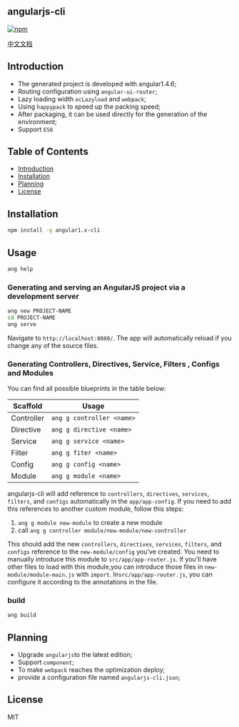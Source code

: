 ## angularjs-cli

[![npm](https://img.shields.io/npm/v/angular1.x-cli.svg?style=flat)](https://www.npmjs.com/package/angular1.x-cli?activeTab=versions)

[中文文档](https://github.com/xuMINGzhi9/angularjs-cli/blob/master/README-zh-cn.md)

## Introduction

* The generated project is developed with angular1.4.6;
* Routing configuration using `angular-ui-router`;
* Lazy loading width `ocLazyload` and `webpack`;
* Using `happypack` to speed up the packing speed;
* After packaging, it can be used directly for the generation of the environment;
* Support `ES6`

## Table of Contents

* [Introduction](#introduction)
* [Installation](#installation)
* [Planning](#planning)
* [License](#license)

## Installation

```bash
npm install -g angular1.x-cli
```
## Usage

```bash
ang help
```

### Generating and serving an AngularJS project via a development server

```bash
ang new PROJECT-NAME
cd PROJECT-NAME
ang serve
```
Navigate to `http://localhost:8080/`. The app will automatically reload if you change any of the source files.

### Generating Controllers, Directives, Service, Filters , Configs and Modules

You can find all possible blueprints in the table below:

Scaffold  | Usage
---       | ---
Controller | `ang g controller <name>`
Directive | `ang g directive <name> `
Service | `ang g service <name>`
Filter | `ang g fiter <name>`
Config | `ang g config <name>`
Module | `ang g module <name>`

angularjs-cli will add reference to `controllers`, `directives`, `services`, `filters`, and `configs` automatically in the `app/app-config`. If you need to add this references to another custom module, follow this steps:

 1. `ang g module new-module` to create a new module
 2.  call `ang g controller module/new-module/new-controller`

This should add the new `controllers`, `directives`, `services`, `filters`, and `configs`  reference to the `new-module/config` you've created.
You need to manually introduce this module to `src/app/app-router.js`.
If you'll have other files to load with this module,you can introduce those files in `new-module/module-main.js` with `import`.
In`src/app/app-router.js`, you can configure it  according to the annotations in the file.

### build

```bash
ang build
```

## Planning
* Upgrade `angularjs`to the latest edition;
* Support `component`;
* To make `webpack` reaches the optimization deploy;
* provide a configuration file named `angularjs-cli.json`;

## License
MIT

